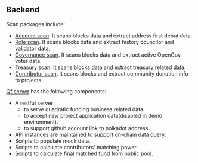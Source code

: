 ## Backend

Scan packages include:

- [Account scan](./packages/account-scan). It scans blocks data and extract address first debut data.
- [Role scan](./packages/role-scan). It scans blocks data and extract history councilor and validator data.
- [Governance scan](./packages/governance-scan). It scans blocks data and extract active OpenGov voter data.
- [Treasury scan](./packages/treasury-scan). It scans blocks data and extract treasury related data.
- [Contributor scan](./packages/contributor-scan). It scans blocks and extract community donation info to projects.

[Qf server](./packages/qf-server) has the following components:

- A restful server
    - to serve quadratic funding business related data.
    - to accept new project application data(disabled in demo environment).
    - to support github account link to polkadot address.
- API instances are maintained to support on-chain data query.
- Scripts to populate mock data.
- Scripts to calculate contributors' matching power.
- Scripts to calculate final matched fund from public pool.
